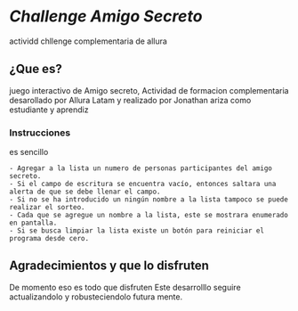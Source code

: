 # <em>Challenge Amigo Secreto</em>
 actividd chllenge complementaria de allura


## ¿Que es? ##
juego interactivo de Amigo secreto, Actividad de formacion complementaria  desarollado por Allura Latam y realizado por Jonathan ariza como estudiante y aprendiz

### Instrucciones ###
 es sencillo 

    - Agregar a la lista un numero de personas participantes del amigo secreto.
    - Si el campo de escritura se encuentra vacío, entonces saltara una alerta de que se debe llenar el campo.
    - Si no se ha introducido un ningún nombre a la lista tampoco se puede realizar el sorteo.
    - Cada que se agregue un nombre a la lista, este se mostrara enumerado en pantalla.
    - Si se busca limpiar la lista existe un botón para reiniciar el programa desde cero.

## Agradecimientos y que lo disfruten ##

 De momento eso es todo  que disfruten Este desarrolllo seguire actualizandolo y robusteciendolo futura mente.
 